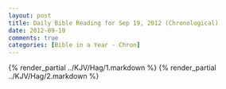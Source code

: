 ```yaml
---
layout: post
title: Daily Bible Reading for Sep 19, 2012 (Chronological)
date: 2012-09-19
comments: true
categories: [Bible in a Year - Chron]
---
```

{% render_partial ../KJV/Hag/1.markdown %}
{% render_partial ../KJV/Hag/2.markdown %}
